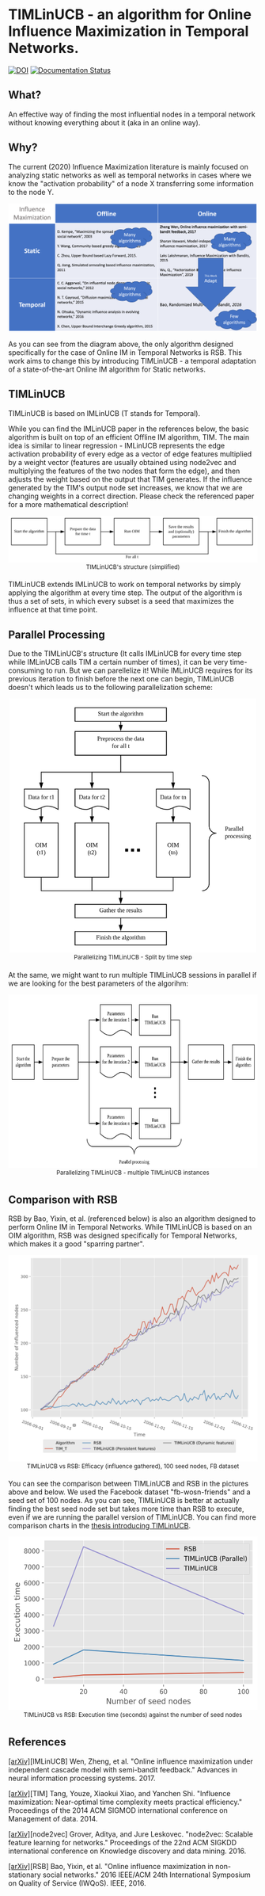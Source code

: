 # TIMLinUCB - an algorithm for Online Influence Maximization in Temporal Networks.

[![DOI](https://zenodo.org/badge/256289048.svg)](https://zenodo.org/badge/latestdoi/256289048)
[![Documentation Status](https://readthedocs.org/projects/timlinucb/badge/?version=latest)](https://timlinucb.readthedocs.io/en/latest/?badge=latest)

## What?

An effective way of finding the most influential nodes in a temporal network without knowing everything about it (aka in an online way).

## Why?

The current (2020) Influence Maximization literature is mainly focused on analyzing static networks as well as temporal networks in cases where we know the "activation probability" of a node X transferring some information to the node Y. 

![](pictures/comparison_table.png)

As you can see from the diagram above, the only algorithm designed specifically for the case of Online IM in Temporal Networks is RSB. This work aims to change this by introducing TIMLinUCB - a temporal adaptation of a state-of-the-art Online IM algorithm for Static networks.

## TIMLinUCB

TIMLinUCB is based on IMLinUCB (T stands for Temporal). 

While you can find the IMLinUCB paper in the references below, the basic algorithm is built on top of an efficient Offline IM algorithm, TIM. The main idea is similar to linear regression - IMLinUCB represents the edge activation probability of every edge as a vector of edge features multiplied by a weight vector (features are usually obtained using node2vec and multiplying the features of the two nodes that form the edge), and then adjusts the weight based on the output that TIM generates. If the influence generated by the TIM's output node set increases, we know that we are changing weights in a correct direction. Please check the referenced paper for a more mathematical description!

<p align="center">
<img src="pictures/tlu.png" alt="Online Influence Maximization in Temporal Networks algorithm" /><br/>
<sup>TIMLinUCB's structure (simplified)</sup>
</p>

TIMLinUCB extends IMLinUCB to work on temporal networks by simply applying the algorithm at every time step. The output of the algorithm is thus a set of sets, in which every subset is a seed that maximizes the influence at that time point. 

## Parallel Processing

Due to the TIMLinUCB's structure (It calls IMLinUCB for every time step while IMLinUCB calls TIM a certain number of times), it can be very time-consuming to run. But we can parellelize it! While IMLinUCB requires for its previous iteration to finish before the next one can begin, TIMLinUCB doesn't which leads us to the following parallelization scheme:

<p align="center">
<img src="pictures/tlu_par_oim.png" alt="Running multiple OIM (IMLinUCB) instances in parallel" width="500" /><br/>
<sup>Parallelizing TIMLinUCB - Split by time step</sup>
</p>

At the same, we might want to run multiple TIMLinUCB sessions in parallel if we are looking for the best parameters of the algorihm:

<p align="center">
<img src="pictures/tlu_par_toim.png" alt="Running multiple TIMLinUCB instances in parallel" height="350" /><br/>
<sup>Parallelizing TIMLinUCB - multiple TIMLinUCB instances</sup>
</p>

## Comparison with RSB

RSB by Bao, Yixin, et al. (referenced below) is also an algorithm designed to perform Online IM in Temporal Networks. While TIMLinUCB is based on an OIM algorithm, RSB was designed specifically for Temporal Networks, which makes it a good "sparring partner".

<p align="center">
<img src="pictures/rsb_eff_100.png" alt="RSB vs TIMLinUCB (efficacy) - TIMLinUCB is better" width="650" /><br/>
<sup>TIMLinUCB vs RSB: Efficacy (influence gathered), 100 seed nodes, FB dataset</sup>
</p>

You can see the comparison between TIMLinUCB and RSB in the pictures above and below. We used the Facebook dataset "fb-wosn-friends" and a seed set of 100 nodes.
As you can see, TIMLinUCB is better at actually finding the best seed node set but takes more time than RSB to execute, even if we are running the parallel version of TIMLinUCB. You can find more comparison charts in the [thesis introducing TIMLinUCB](https://github.com/olety/TIMLinUCB/blob/master/thesis/TIMLinUCB.pdf).

<p align="center">
<img src="pictures/rsb_perf.png" alt="RSB vs TIMLinUCB (execution time) - RSB is faster" height="350" /><br/>
<sup>TIMLinUCB vs RSB: Execution time (seconds) against the number of seed nodes</sup>
</p>


## References

[[arXiv]](https://arxiv.org/abs/1605.06593)[IMLinUCB] Wen, Zheng, et al. "Online influence maximization under independent cascade model with semi-bandit feedback." Advances in neural information processing systems. 2017.

[[arXiv]](https://arxiv.org/abs/1404.0900)[TIM] Tang, Youze, Xiaokui Xiao, and Yanchen Shi. "Influence maximization: Near-optimal time complexity meets practical efficiency." Proceedings of the 2014 ACM SIGMOD international conference on Management of data. 2014.

[[arXiv]](https://arxiv.org/abs/1607.00653)[node2vec] Grover, Aditya, and Jure Leskovec. "node2vec: Scalable feature learning for networks." Proceedings of the 22nd ACM SIGKDD international conference on Knowledge discovery and data mining. 2016.

[[arXiv]](https://arxiv.org/abs/1604.07638)[RSB] Bao, Yixin, et al. "Online influence maximization in non-stationary social networks." 2016 IEEE/ACM 24th International Symposium on Quality of Service (IWQoS). IEEE, 2016.
